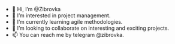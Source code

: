 - 👋 Hi, I’m @Zibrovka
- 👀 I’m interested in project management.
- 🌱 I’m currently learning agile methodologies.
- 💞️ I’m looking to collaborate on interesting and exciting projects.
- 📫 You can reach me by telegram @zibrovka.
